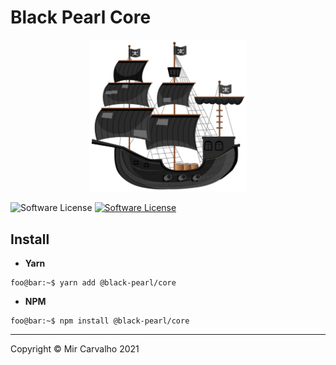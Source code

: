 # Black Pearl Core

<!-- Banner -->

<p align="center">
  <a href="" target="_blank" >
    <img alt="Banner" src="../../.github/assets/black-pearl.svg" width="50%" />
  </a>
</p>

<!-- License -->

<p align="center>
  <a href="./LICENSE">
    <img alt="Software License" src="https://img.shields.io/badge/license-MIT-blue.svg">
  </a>
  <a href="./LICENSE">
    <img alt="Software License" src="https://img.shields.io/badge/Version-0.1.0-blue.svg">
  </a>
</p>

## Install

-   **Yarn**

```console
foo@bar:~$ yarn add @black-pearl/core
```

-   **NPM**

```console
foo@bar:~$ npm install @black-pearl/core
```

* * *

Copyright © Mir Carvalho 2021
